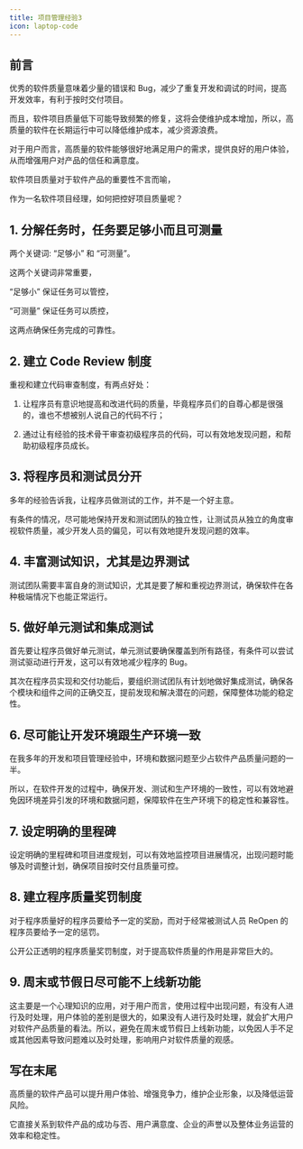 ```yaml
---
title: 项目管理经验3
icon: laptop-code
---
```


## 前言

优秀的软件质量意味着少量的错误和 Bug，减少了重复开发和调试的时间，提高开发效率，有利于按时交付项目。

而且，软件项目质量低下可能导致频繁的修复，这将会使维护成本增加，所以，高质量的软件在长期运行中可以降低维护成本，减少资源浪费。

对于用户而言，高质量的软件能够很好地满足用户的需求，提供良好的用户体验，从而增强用户对产品的信任和满意度。

软件项目质量对于软件产品的重要性不言而喻，

作为一名软件项目经理，如何把控好项目质量呢？

## 1. 分解任务时，任务要足够小而且可测量

两个关键词: “足够小” 和 “可测量”。

这两个关键词非常重要，

“足够小” 保证任务可以管控，

“可测量” 保证任务可以质控，

这两点确保任务完成的可靠性。

## 2. 建立 Code Review 制度

重视和建立代码审查制度，有两点好处：

1. 让程序员有意识地提高和改进代码的质量，毕竟程序员们的自尊心都是很强的，谁也不想被别人说自己的代码不行；

2. 通过让有经验的技术骨干审查初级程序员的代码，可以有效地发现问题，和帮助初级程序员成长。


## 3. 将程序员和测试员分开

多年的经验告诉我，让程序员做测试的工作，并不是一个好主意。

有条件的情况，尽可能地保持开发和测试团队的独立性，让测试员从独立的角度审视软件质量，减少开发人员的偏见，可以有效地提升发现问题的效率。

## 4. 丰富测试知识，尤其是边界测试

测试团队需要丰富自身的测试知识，尤其是要了解和重视边界测试，确保软件在各种极端情况下也能正常运行。

## 5. 做好单元测试和集成测试

首先要让程序员做好单元测试，单元测试要确保覆盖到所有路径，有条件可以尝试测试驱动进行开发，这可以有效地减少程序的 Bug。

其次在程序员实现和交付功能后，要组织测试团队有计划地做好集成测试，确保各个模块和组件之间的正确交互，提前发现和解决潜在的问题，保障整体功能的稳定性。

## 6. 尽可能让开发环境跟生产环境一致

在我多年的开发和项目管理经验中，环境和数据问题至少占软件产品质量问题的一半。

所以，在软件开发的过程中，确保开发、测试和生产环境的一致性，可以有效地避免因环境差异引发的环境和数据问题，保障软件在生产环境下的稳定性和兼容性。

## 7. 设定明确的里程碑

设定明确的里程碑和项目进度规划，可以有效地监控项目进展情况，出现问题时能够及时调整计划，确保项目按时交付且质量可控。

## 8. 建立程序质量奖罚制度

对于程序质量好的程序员要给予一定的奖励，而对于经常被测试人员 ReOpen 的程序员要给予一定的惩罚。

公开公正透明的程序质量奖罚制度，对于提高软件质量的作用是非常巨大的。

## 9. 周末或节假日尽可能不上线新功能

这主要是一个心理知识的应用，对于用户而言，使用过程中出现问题，有没有人进行及时处理，用户体验的差别是很大的，如果没有人进行及时处理，就会扩大用户对软件产品质量的看法。所以，避免在周末或节假日上线新功能，以免因人手不足或其他因素导致问题难以及时处理，影响用户对软件质量的观感。

## 写在末尾

高质量的软件产品可以提升用户体验、增强竞争力，维护企业形象，以及降低运营风险。

它直接关系到软件产品的成功与否、用户满意度、企业的声誉以及整体业务运营的效率和稳定性。

